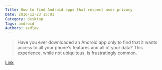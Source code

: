 ```yaml
---
Title: How to find Android apps that respect user privacy
Date: 2016-12-23 15:01
Category: desktop
Tags: android
Authors: sedlav
---
```


> Have you ever downloaded an Android app only to find that it wants access to all your phone's features and all of your data? This experience, while not ubiquitous, is frustratingly common. 

[Link](https://opensource.com/article/16/12/android-privacy-apps)
